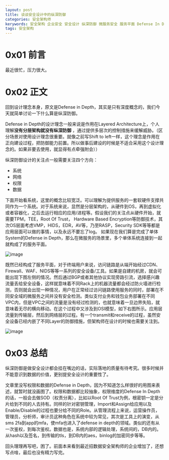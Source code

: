 ```yaml
---
layout: post
title: 谈谈安全设计中的纵深防御
categories: 安全架构师
kerywords: 安全架构 企业安全 安全设计 纵深防御 微服务安全 服务平面 Defense In Depth 设计理念
tags: 安全架构
---
```


# 0x01 前言

最近很忙，压力很大。

# 0x02 正文

回到设计理念本身，原文是Defense in Depth，其实是只有深度概念的，我们今天就简单讨论一下什么算是纵深防御。

Defense in Depth的设计理念一般来说是作用在Layered Architecture上，个人理解**没有分层架构就没有纵深防御** ，通过提供多层次的控制措施来缓解威胁。（区分场景对使用设计理念很重要。就像之前写Shift to left一样，这个理念是作用在正向建设过程，把防御能力前置。所以做事后建设的时候是不适合采用这个设计理念的。如果非要去使用，就显得有点牵强附会））

纵深防御设计的关注点一般需要关注四个方向：

* 系统
* 网络
* 权限
* 数据

下面开始看系统，这里的概念比较宽泛。可以理解为提供服务的一套软硬件支撑共同作为一个系统。对于系统来说，显然是分层架构的，从硬件到OS，再到虚拟化或者容器化，之后去运行相应的应用/进程等。假设我们的关注点从硬件开始，就需要TPM，TEE，Root Of Trust， Hardware Based Encryption等防御技术，其次OS层面考虑VMP，HIDS，EDR，AV等，乃至RASP，Security SDK等等都是应用层面可以做的事情，以及永远不要忘了log。 如果现在我们算是完成了单体System的Defense in Depth，那么在微服务的场景里，多个单体系统连接到一起就构成了的服务平面。

![image](https://user-images.githubusercontent.com/12653147/221557980-b0c7be68-c624-4e92-a42c-c54d6be7c211.png)

既然已经构成了服务平面，对于终端用户来说，访问链路是从端开始经过CDN、Firewall、WAF、NIDS等等一系列的安全设备/工具。如果是自建的机房，就会可能出现下图左侧的情况。然后通过BGP或者其他协议实现旁路引流，选择感兴趣流量丢给安全设备，这样就意味着不同Rack上的机器流量都会经过防火墙进行检测，否则就会出现一种情况，用户在正常经过访问链路使用服务的同时，部署在不同安全域的微服务之间并没有安全检测。类似支付业务和钱包业务部署在不同VPC内，但是VPC之间的流量是没有经过检测的，也就意味着一旦边界失陷，就意味着无尽的横向移动。在这个过程中又涉及到OSI模型，如下右图所示。应用层流量到传输层，然后到网络层的过程。有一个transmit和receive的过程，虽然安全设备已经内嵌了不同Layer的防御措施，但架构师在设计的时候也需要关注到。

![image](https://user-images.githubusercontent.com/12653147/221558012-cad3039e-aeca-4477-8276-c240373af8e1.png)

# 0x03 总结

纵深防御是做安全设计都会挂在嘴边的话，实际落地的质量有待考究。很多时候并不能意识到数据的价值，更别提安全设计的重要性了。

文章里没写权限和数据的Defense in Depth，因为不知道怎么样很好的用图来表述，就暂时就没画图了。权限和数据都比较抽象，权限维度的Defense In Depth的话，一般会去做SOD（权责分离），比如以Root Of Trust为例，根密钥一定是分片给到不同的人去持有。同样的针对密钥管理，Import和Assign给应用以及Enable/Disable的过程也要分给不同的Role。从管理流程上来说，运营操作员，管理员，分析师，审计员这种角色在系统中较为常见，其次是工具上的演变，从sms 2fa到app的mfa，使mfa也进入了defense in depth的领域。类似的还有从一次鉴权，到每次鉴权。数据也是，系统内部的逻辑处理，系统间的，DB内的。从hash以及签名，到传输的tls，到DB内的aes，binlog的加密同步等等。

回头理理再写吧，困了。前面本来看到最近招数据安全架构师的企业增加了，还想写点啥，最后也没有精力写完。